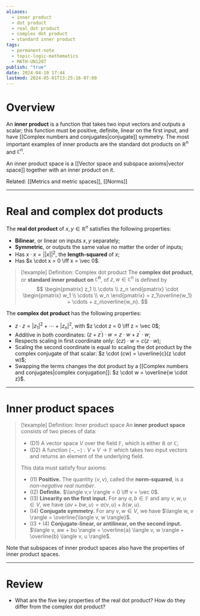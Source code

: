 ```yaml
---
aliases:
  - inner product
  - dot product
  - real dot product
  - complex dot product
  - standard inner product
tags:
  - permanent-note
  - topic-logic-mathematics
  - MATH-UN1207
publish: "true"
date: 2024-04-10 17:44
lastmod: 2024-05-01T13:25:16-07:00
---
```

# Overview

An **inner product** is a function that takes two input vectors and outputs a scalar; this function must be positive, definite, linear on the first input, and have [[Complex numbers and conjugates|conjugate]] symmetry. The most important examples of inner products are the standard dot products on $\mathbb R^n$ and $\mathbb C^n$.

An inner product space is a [[Vector space and subspace axioms|vector space]] together with an inner product on it. 

Related: [[Metrics and metric spaces]], [[Norms]]

---
# Real and complex dot products

The **real dot product** of $x,y \in \mathbb R^n$ satisfies the following properties:
- **Bilinear**, or linear on inputs $x,y$ separately;
- **Symmetric**, or outputs the same value no matter the order of inputs;
- Has $x \cdot x = ||x||^2$, the **length-squared** of $x$;
- Has $x \cdot x = 0 \iff x = \vec 0$.

>[!example] Definition: Complex dot product
>The **complex dot product**, or **standard inner product on $\mathbb C^n$**, of $z,w \in \mathbb C^n$ is defined by
>$$ 
>\begin{pmatrix} z_1 \\ \cdots \\ z_n \end{pmatrix} \cdot \begin{pmatrix} w_1 \\ \cdots \\ w_n \end{pmatrix} = z_1\overline{w_1} + \cdots + z_n\overline{w_n}.
>$$

The **complex dot product** has the following properties:
- $z \cdot z = |z_1|^2 + \cdots + |z_n|^2$, with $z \cdot z = 0 \iff z = \vec 0$;
- Additive in both coordinates: $(z + z^\prime) \cdot w = z \cdot w + z^\prime \cdot w$;
- Respects scaling in first coordinate only: $(cz) \cdot w = c(z \cdot w)$;
- Scaling the second coordinate is equal to scaling the dot product by the complex conjugate of that scalar: $z \cdot (cw) = \overline{c}(z \cdot w)$;
- Swapping the terms changes the dot product by a [[Complex numbers and conjugates|complex conjugation]]: $z \cdot w = \overline{w \cdot z}$.

---
# Inner product spaces

>[!example] Definition: Inner product space
>An **inner product space** consists of two pieces of data:
>- (D1) A vector space $V$ over the field $\mathbb F$, which is either $\mathbb R$ or $\mathbb C$;
>- (D2) A function $\langle - , -\rangle : V \times V \to \mathbb F$ which takes two input vectors and returns an element of the underlying field.
>
>This data must satisfy four axioms:
>- (I1) **Positive.** The quantity $\langle v, v \rangle$, called the **norm-squared**, is a *non-negative real number*.
>- (I2) **Definite.** $\langle v,v \rangle = 0 \iff v = \vec 0$.
>- (I3) **Linearity on the first input.** For any $a,b \in \mathbb F$ and any $v,w,u \in V$, we have $\langle av + bw, u \rangle = a \langle v, u \rangle + b \langle w, u \rangle$.
>- (I4) **Conjugate symmetry.** For any $v,w \in V$, we have $\langle w, v \rangle = \overline{\langle v, w \rangle}$.
>- (I3 + I4) **Conjugate-linear, or antilinear, on the second input.** $\langle v, aw + bu \rangle = \overline{a} \langle v, w \rangle + \overline{b} \langle v, u \rangle$.

Note that subspaces of inner product spaces also have the properties of inner product spaces.

---
# Review

- What are the five key properties of the real dot product? How do they differ from the complex dot product?